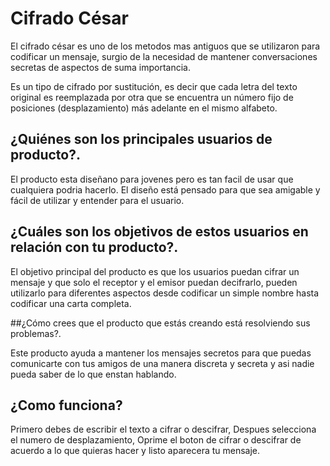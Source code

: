 # Cifrado César

El cifrado césar es uno de los metodos mas antiguos que se utilizaron para codificar un mensaje, surgio de la necesidad de mantener conversaciones secretas de aspectos de suma importancia.

Es un tipo de cifrado por sustitución, es decir que cada letra del texto original
es reemplazada por otra que se encuentra un número fijo de posiciones
(desplazamiento) más adelante en el mismo alfabeto.

## ¿Quiénes son los principales usuarios de producto?.

El producto esta diseñano para jovenes pero es tan facil de usar que cualquiera podria hacerlo.
El diseño está pensado para que sea amigable y fácil de utilizar y entender para el usuario.

## ¿Cuáles son los objetivos de estos usuarios en relación con tu producto?.

El objetivo principal del producto es que los usuarios puedan cifrar un mensaje y que solo el receptor y el emisor puedan decifrarlo, pueden utilizarlo para diferentes aspectos desde codificar un simple nombre hasta codificar una carta completa.

##¿Cómo crees que el producto que estás creando está resolviendo sus problemas?.

Este producto ayuda a mantener los mensajes secretos para que puedas comunicarte con tus amigos de una manera discreta y secreta y asi nadie pueda saber de lo que enstan hablando.

## ¿Como funciona?

Primero debes de escribir el texto a cifrar o descifrar,
Despues selecciona el numero de desplazamiento, 
Oprime el boton de cifrar o descifrar de acuerdo a lo que quieras hacer y listo aparecera tu mensaje.
